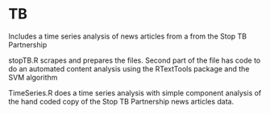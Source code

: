 # TB
Includes a time series analysis of news articles from a from the Stop TB Partnership

stopTB.R scrapes and prepares the files. Second part of the file has code to do an automated content analysis using the 
RTextTools package and the SVM algorithm

TimeSeries.R does a time series analysis with simple component analysis of the hand coded copy of the Stop TB Partnership news articles data. 
